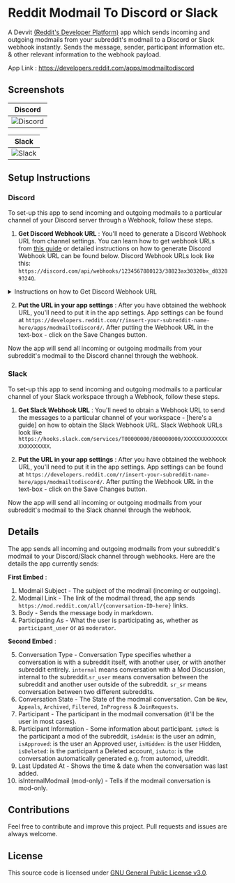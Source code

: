# Reddit Modmail To Discord or Slack
A Devvit [(Reddit's Developer Platform)](https://developers.reddit.com/) app which sends incoming and outgoing modmails from your subreddit's modmail to a Discord or Slack webhook instantly.  Sends the message, sender, participant information etc. &amp; other relevant information to the webhook payload.

App Link : https://developers.reddit.com/apps/modmailtodiscord

## Screenshots
| Discord |
| --- |
| ![Discord](https://i.imgur.com/XibttPT.png) |

| Slack |
| --- |
| ![Slack](https://i.imgur.com/DgarVVg.png) |


## Setup Instructions
### Discord
To set-up this app to send incoming and outgoing modmails to a particular channel of your Discord server through a Webhook, follow these steps.

1. **Get Discord Webhook URL** : You'll need to generate a Discord Webhook URL from channel settings. You can learn how to get webhook URLs from [this guide](https://support.discord.com/hc/en-us/articles/228383668-Intro-to-Webhooks) or detailed instructions on how to generate Discord Webhook URL can be found below. Discord Webhook URLs look like this: `https://discord.com/api/webhooks/1234567880123/38823ax30320bx_d83289324Q`.
   
<details>
<summary> Instructions on how to Get Discord Webhook URL </summary>
   
1.  **Create a Discord Webhook:**  - Open or create a Discord server where you have the necessary permissions. - Go to the channel where you want the webhook to send messages. - Right-click on the channel name and select "Edit Channel."
2.  **Navigate to Integrations:**  - In the channel settings, find the "Webhooks" option under the Integrations tab in the left-hand menu. - Click on "Webhooks" to access the webhook settings. 
3.  **Create a New Webhook:**  - Click the "Create Webhook" button. - Customize the webhook by giving it a name, setting the profile picture (optional), and choosing the channel where it will send messages. - Once configured, click the "Save" or "Create" button. 
4.  **Copy the Webhook URL:**  - After creating the webhook, you'll see a section with the webhook URL. - Click on the "Copy" button next to the webhook URL to save it to your clipboard.  

</details>

2. **Put the URL in your app settings** : After you have obtained the webhook URL, you'll need to put it in the app settings. App settings can be found at `https://developers.reddit.com/r/insert-your-subreddit-name-here/apps/modmailtodiscord/`. After putting the Webhook URL in the text-box - click on the Save Changes button.

Now the app will send all incoming or outgoing modmails from your subreddit's modmail to the Discord channel through the webhook.

### Slack

To set-up this app to send incoming and outgoing modmails to a particular channel of your Slack workspace through a Webhook, follow these steps.

1. **Get Slack Webhook URL** : You'll need to obtain a Webhook URL to send the messages to a particular channel of your workspace - [here's a guide] on how to obtain the Slack Webhook URL. Slack Webhook URLs look like `https://hooks.slack.com/services/T00000000/B00000000/XXXXXXXXXXXXXXXXXXXXXXXX`.
   
2. **Put the URL in your app settings** :  After you have obtained the webhook URL, you'll need to put it in the app settings. App settings can be found at `https://developers.reddit.com/r/insert-your-subreddit-name-here/apps/modmailtodiscord/`. After putting the Webhook URL in the text-box - click on the Save Changes button.

Now the app will send all incoming or outgoing modmails from your subreddit's modmail to the Slack channel through the webhook.

## Details 
The app sends all incoming and outgoing modmails from your subreddit's modmail to your Discord/Slack channel through webhooks. Here are the details the app currently sends:

**First Embed** : 

 1. Modmail Subject - The subject of the modmail (incoming or outgoing).
 2. Modmail Link - The link of the modmail thread, the app sends `https://mod.reddit.com/all/{conversation-ID-here}` links.
 3. Body - Sends the message body in markdown.
 4. Participating As - What the user is participating as, whether as `participant_user` or as `moderator`.

**Second Embed** :

 5. Conversation Type -  Conversation Type specifies whether a conversation is with a subreddit itself, with another user, or with another subreddit entirely. `internal` means conversation with a Mod Discussion, internal to the subreddit.`sr_user` means conversation between the subreddit and another user outside of the subreddit. `sr_sr` means conversation between two different subreddits.
 6. Conversation State - The State of the modmail conversation. Can be `New`, `Appeals`, `Archived`, `Filtered`, `InProgress` & `JoinRequests`.
 7. Participant - The participant in the modmail conversation (it'll be the user in most cases).
 8. Participant Information - Some information about participant. `isMod`: is the participant a mod of the subreddit, `isAdmin`: is the user an admin, `isApproved`: is the user an Approved user, `isHidden`: is the user Hidden, `isDeleted`: is the participant a Deleted account, `isAuto`: is the conversation automatically generated e.g. from automod, u/reddit.
 9. Last Updated At - Shows the time & date when the conversation was last added.
 10. isInternalModmail (mod-only) - Tells if the modmail conversation is mod-only.

## Contributions
Feel free to contribute and improve this project. Pull requests and issues are always welcome.

## License 
This source code is licensed under [GNU General Public License v3.0](https://github.com/ni5arga/Modmail-To-Discord-Slack/blob/main/LICENSE).
    

